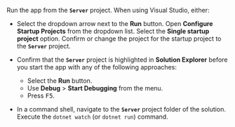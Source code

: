 Run the app from the **`Server`** project. When using Visual Studio, either:

* Select the dropdown arrow next to the **Run** button. Open **Configure Startup Projects** from the dropdown list. Select the **Single startup project** option. Confirm or change the project for the startup project to the **`Server`** project.

* Confirm that the **`Server`** project is highlighted in **Solution Explorer** before you start the app with any of the following approaches:

  * Select the **Run** button.
  * Use **Debug** > **Start Debugging** from the menu.
  * Press <kbd>F5</kbd>.

* In a command shell, navigate to the **`Server`** project folder of the solution. Execute the `dotnet watch` (or `dotnet run`) command.
